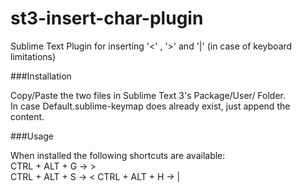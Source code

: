 # st3-insert-char-plugin
Sublime Text Plugin for inserting '&lt;' , '>' and '|' (in case of keyboard limitations)

###Installation

Copy/Paste the two files in Sublime Text 3's Package/User/ Folder.  
In case Default.sublime-keymap does already exist, just append the content.  

###Usage

When installed the following shortcuts are available:  
CTRL + ALT + G ->		>  
CTRL + ALT + S ->		<
CTRL + ALT + H ->		|  